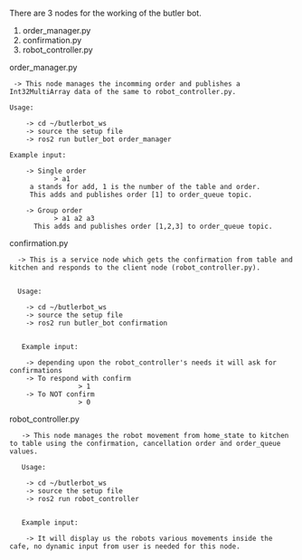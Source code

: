 There are 3 nodes for the working of the butler bot.

 1. order_manager.py
 2. confirmation.py
 3. robot_controller.py
 
 
 order_manager.py 
   
     -> This node manages the incomming order and publishes a Int32MultiArray data of the same to robot_controller.py.
    
    Usage:
    
        -> cd ~/butlerbot_ws
        -> source the setup file
        -> ros2 run butler_bot order_manager
        
    Example input:
       
        -> Single order
               > a1
         a stands for add, 1 is the number of the table and order.
         This adds and publishes order [1] to order_queue topic.
         
        -> Group order
               > a1 a2 a3 
          This adds and publishes order [1,2,3] to order_queue topic.
          
          
          
 confirmation.py
 
      -> This is a service node which gets the confirmation from table and kitchen and responds to the client node (robot_controller.py).
      
      
      Usage:
      
        -> cd ~/butlerbot_ws
        -> source the setup file
        -> ros2 run butler_bot confirmation
        
        
       Example input:
       
        -> depending upon the robot_controller's needs it will ask for confirmations 
        -> To respond with confirm 
                     > 1
        -> To NOT confirm 
                     > 0
        
        
 robot_controller.py
 
       -> This node manages the robot movement from home_state to kitchen to table using the confirmation, cancellation order and order_queue values.
       
       Usage:
      
        -> cd ~/butlerbot_ws
        -> source the setup file
        -> ros2 run robot_controller
        
        
       Example input:
       
        -> It will display us the robots various movements inside the cafe, no dynamic input from user is needed for this node.
                     
       
 
        
        
        
         
          
               
          
                 
        
         

